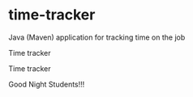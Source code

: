 # time-tracker
Java (Maven) application for tracking time on the job

Time tracker

Time tracker

Good Night Students!!!
